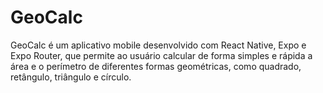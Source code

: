 # GeoCalc
GeoCalc é um aplicativo mobile desenvolvido com React Native, Expo e Expo Router, que permite ao usuário calcular de forma simples e rápida a área e o perímetro de diferentes formas geométricas, como quadrado, retângulo, triângulo e círculo.
